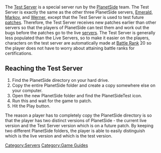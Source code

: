 The [Test Server](Test_Server "wikilink") is a special server run by the
[PlanetSide](PlanetSide "wikilink") team. The Test Server is exactly the
same as the other three PlanetSide servers,
[Emerald](Emerald "wikilink"), [Markov](Markov "wikilink"), and
[Werner](Werner "wikilink"), except that the Test Server is used to test
future [patches](patch "wikilink"). Therefore, the Test Server receives
new patches earlier than other servers so that the players of PlanetSide
can test them and work out the bugs before the patches go to the live
[servers](server "wikilink"). The Test Server is generally less
populated than the Live Servers, so to make it easier on the players,
characters on the test server are automatically made at [Battle
Rank](Battle_Rank "wikilink") 20 so the player does not have to worry
about attaining battle ranks for certifications.

## Reaching the Test Server

1.  Find the PlanetSide directory on your hard drive.
2.  Copy the entire PlanetSide folder and create a copy somewhere else
    on your computer.
3.  Open the new PlanetSide folder and find the PlanetSideTest icon.
4.  Run this and wait for the game to patch.
5.  Hit the Play button.

The reason a player has to completely copy the PlanetSide directory is
so that the player has two distinct versions of PlanetSide - the current
live version and the Test Server version which is on a future patch. By
keeping two different PlanetSide folders, the player is able to easily
distinguish which is the live version and which is the test version.

[Category:Servers](Category:Servers "wikilink") [Category:Game
Guides](Category:Game_Guides "wikilink")